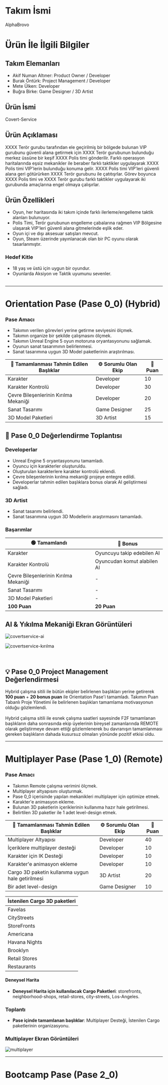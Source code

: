 # **Takım İsmi**

AlphaBrovo

# Ürün İle İlgili Bilgiler

## Takım Elemanları
- Akif Numan Altıner: Product Owner / Developer 
- Burak Öntürk: Project Management / Developer
- Mete Ülken: Developer
- Buğra Birke: Game Designer / 3D Artist

## Ürün İsmi

Covert-Service

## Ürün Açıklaması

XXXX Terör gurubu tarafından ele geçirilmiş bir bölgede bulunan VIP gurubunu güvenli alana getirmek için XXXX Terör gurubunun bulunduğu merkez üssüne bir keşif XXXX Polis timi gönderilir. Farklı operasyon haritalarında eşsiz mekanikler ile beraber farklı taktikler uygulayarak XXXX Polis timi VIP'lerin bulunduğu konuma gelir. XXXX Polis timi VIP'leri güvenli alana geri götürürken XXXX Terör gurubunu ile çatıtışrlar. Görev boyunca XXXX Polis timi ve XXXX Terör gurubu farklı taktikler uygulayarak iki gurubunda amaçlarına engel olmaya çalışırlar.

## Ürün Özellikleri

- Oyun, her haritasında iki takım içinde farklı ilerleme/engelleme taktik alanları bulunuyor.
- Polis Timi, Terör gurubunun engelleme çabalarına rağmen VIP Bölgesine ulaşarak VIP'leri güvenli alana gitmelerinde eşlik eder.
- Oyun içi ve dışı aksesuar satışları mevcut.
- Oyun, Steam üzerinde yayınlanacak olan bir PC oyunu olarak tasarlanmıştır.

### Hedef Kitle

- 18 yaş ve üstü için uygun bir oyundur.
- Oyunlarda Aksiyon ve Taktik uyumunu sevenler.
<br /> <br />
------------------------------------------------------------------------------------------------------------------------------------------

# Orientation Pase (Pase 0_0) (Hybrid)

### Pase Amacı
- Takımın verilen görevleri yerine getirme seviyesini ölçmek.
- Takımın organize bir şekilde çalışmasını ölçmek.
- Takımın Unreal Engine 5 oyun motoruna oryantasyonunu sağlamak.
- Oyunun sanat tasarımının belirlenmesi.
- Sanat tasarımına uygun 3D Model paketlerinin araştırılması.

| 📝 Tamamlanması Tahmin Edilen Başlıklar 	| ⚙️ Sorumlu Olan Ekip 	| 💯 Puan 	|
|----------------------------------------	|---------------------	|--------	|
| Karakter                               	| Developer           	| 10     	|
| Karakter Kontrolü                      	| Developer           	| 30     	|
| Çevre Bileşenlerinin Kırılma Mekaniği  	| Developer           	| 20     	|
| Sanat Tasarımı                         	| Game Designer       	| 25     	|
| 3D Model Paketleri                     	| 3D Artist           	| 15     	|

## 🎯 **Pase 0_0 Değerlendirme Toplantısı** <br />
### Developerlar
- Unreal Engine 5 oryantasyonunu tamamladı.
- Oyuncu için karakterler oluşturuldu.
- Oluşturulan karakterlere karakter kontrolü eklendi.
- Çevre bileşenlerinin kırılma mekaniği projeye entegre edildi.
- Developerlar tahmin edilen başlıklara bonus olarak AI geliştirmesi sağladı. 

### 3D Artist
- Sanat tasarımı belirlendi.
- Sanat tasarımına uygun 3D Modellerin araştırmasını tamamladı. <br />

### Başarımlar <br />

| 🟢 Tamamlandı                          	| 💎 Bonus                     	|
|---------------------------------------	|-----------------------------	|
| Karakter                              	| Oyuncuyu takip edebilen AI  	|
| Karakter Kontrolü                     	| Oyuncudan komut alabilen AI 	|
| Çevre Bileşenlerinin Kırılma Mekaniği 	| -                           	|
| Sanat Tasarımı                        	| -                           	|
| 3D Model Paketleri                    	| -                           	|
| **100 Puan**                           	| **20  Puan**                  |

## AI & Yıkılma Mekaniği Ekran Görüntüleri
![covertservice-ai](https://github.com/AkifNuman/Covert-Service-Private/assets/54241620/b6359463-a69c-4056-829c-5a7bc3c7ef36)

![covertservice-kırılma](https://github.com/AkifNuman/Covert-Service-Private/assets/54241620/bca43a3e-54cd-4765-9978-3916c294549c)

<br />

## **💡 Pase 0_0 Project Management Değerlendirmesi** <br />
Hybrid çalışma sitili ile bütün ekipler belirlenen başlıkları yerine getirerek **100 puan** + **20 bonus puan** ile Orientation Pase'i tamamladı. Takımın Puan Tabanlı Proje Yönetimi ile belirlenen başlıkları tamamlama motivasyonun olduğu gözlemlendi.<br /> <br />
Hybrid çalışma sitili ile esnek çalışma saatleri sayesinde F2F tamamlanan başlıkların daha sonrasında ekip üyelerinin bireysel zamanlarında REMOTE olarak geliştirmeye devam ettiği gözlemlenerek bu davranışın tamamlanması gereken başlıkların dahada kusursuz olmaları yönünde pozitif etkisi oldu.

------------------------------------------------------------------------------------------------------------------------------------------

# Multiplayer Pase (Pase 1_0) (Remote)

### Pase Amacı
- Takımın Remote çalışma verimini ölçmek.
- Multiplayer altyapısını oluşturmak.
- Pase 0_0 içerisinde yapılan mekanikleri multiplayer için optimize etmek.
- Karakter'e animasyon ekleme.
- Bulunan 3D paketlerin içeriklerinin kullanıma hazır hale getirilmesi.
- Belirtilen 3D paketler ile 1 adet level-design etmek.

| 📝 Tamamlanması Tahmin Edilen Başlıklar            	| ⚙️ Sorumlu Olan Ekip 	| 💯 Puan 	|
|---------------------------------------------------	|---------------------	|--------	|
| Multiplayer Altyapısı                             	| Developer           	| 40     	|
| İçeriklere multiplayer desteği                    	| Developer           	| 10     	|
| Karakter için IK Desteği                          	| Developer           	| 10     	|
| Karakter'e animasyon ekleme                       	| Developer           	| 10     	|
| Cargo 3D paketin kullanıma uygun hale getirilmesi 	| 3D Artist           	| 20     	|
| Bir adet level-design                             	| Game Designer       	| 10     	|

| İstenilen Cargo 3D paketleri 	|
|------------------------------	|
| Favelas                      	|
| CityStreets                  	|
| StoreFronts                  	|
| Americana                    	|
| Havana Nights                	|
| Brooklyn                     	|
| Retail Stores                	|
| Restaurants                  	|

#### Deneysel Harita
- **Deneysel Harita için kullanılacak Cargo Paketleri**: storefronts, neighborhood-shops, retail-stores, city-streets, Los-Angeles.

### Toplantı


- **Pase içinde tamamlanan başlıklar**: Multiplayer Desteği, İstenilen Cargo paketlerinin organizasyonu.

### Multiplayer Ekran Görüntüleri
![multiplayer](https://github.com/AkifNuman/Covert-Service-Private/assets/54241620/bb07dbb9-b118-4ad3-a7af-1f506af7e1ea)

------------------------------------------------------------------------------------------------------------------------------------------

# Bootcamp Pase (Pase 2_0)

